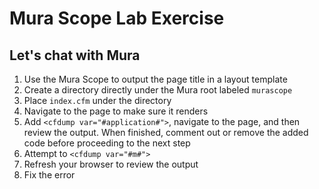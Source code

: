 # Mura Scope Lab Exercise
## Let's chat with Mura

1. Use the Mura Scope to output the page title in a layout template
2. Create a directory directly under the Mura root labeled `murascope`
3. Place `index.cfm` under the directory
4. Navigate to the page to make sure it renders
5. Add `<cfdump var="#application#">`, navigate to the page, and then review the output. When finished, comment out or remove the added code before proceeding to the next step
6. Attempt to `<cfdump var="#m#">`
7. Refresh your browser to review the output
8. Fix the error
